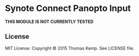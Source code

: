 # Synote Connect Panopto Input

 **THIS MODULE IS NOT CURRENTLY TESTED**

## License
MIT License. Copyright © 2015 Thomas Kemp. See LICENSE file.
